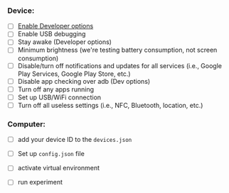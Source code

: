 ### Device:
- [ ] [Enable Developer options](https://developer.android.com/studio/debug/dev-options)
- [ ] Enable USB debugging
- [ ] Stay awake (Developer options)
- [ ] Minimum brightness (we're testing battery consumption, not screen consumption)
- [ ] Disable/turn off notifications and updates for all services (i.e., Google Play Services, Google Play Store, etc.)
- [ ] Disable app checking over adb (Dev options)
- [ ] Turn off any apps running
- [ ] Set up USB/WiFi connection
- [ ] Turn off all useless settings (i.e., NFC, Bluetooth, location, etc.)
### Computer:
- [ ] add your device ID to the `devices.json`
- [ ] Set up `config.json` file
- [ ] activate virtual environment
- [ ] run experiment

